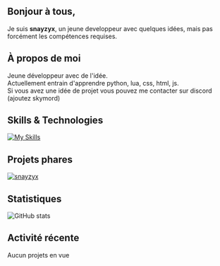 ## Bonjour à tous,

Je suis **snayzyx**, un jeune developpeur avec quelques idées, mais pas forcément les compétences requises.

## À propos de moi

Jeune développeur avec de l'idée.<br>
Actuellement entrain d'apprendre python, lua, css, html, js.<br>
Si vous avez une idée de projet vous pouvez me contacter sur discord (ajoutez skymord)

## Skills & Technologies

[![My Skills](https://skillicons.dev/icons?i=github,discord,lua,py,js,css,html&perline=8)](https://skillicons.dev)

## Projets phares

[![snayzyx](https://github-readme-stats.vercel.app/api/pin/?username=snayzyx&repo=snayzyx&theme=dark)](https://github.com/snayzyx/snayzyx)

## Statistiques
![GitHub stats](https://github-readme-stats.vercel.app/api?username=snayzyx&theme=react&show_icons=true&hide_border=true&count_private=true)

## Activité récente

Aucun projets en vue
